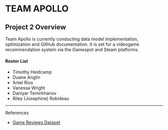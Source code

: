 # TEAM APOLLO
## Project 2 Overview
Team Apollo is currently conducting data model implementation, optimization and GitHub documentation. It is set for a videogame recommendation system via the Gamespot and Steam platforms.




#### Roster List
- Timothy Heidcamp
- Duane Anglin
- Aniel Rios
- Vanessa Wright
- Daniyar Temirkhanov
- Riley (Josephine) Robideau
---
References
- [Game Reviews Dataset](https://www.kaggle.com/datasets/sridharstreaks/game-reviews-dataset?resource=download&select=review_info.csv)
